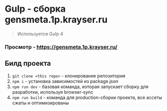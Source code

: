 # Gulp - сборка gensmeta.1p.krayser.ru
> Используется Gulp 4

### Просмотр - https://gensmeta.1p.krayser.ru/

## Билд проекта

1. `git clone <this repo>` - клонирование репозитория 
2. `npm i` - установка зависимостей из package.json
3. `npm run dev` - базовая команда, которая запускает сборку для разработки, используя browser-sync
4. `npm run build` - команда для production-сборки проекта, все ассеты сжаты и оптимизированы